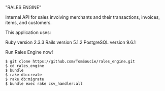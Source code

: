 "RALES ENGINE"

Internal API for sales involving merchants and their transactions, invoices, items, and customers.

This application uses:

Ruby version 2.3.3
Rails version 5.1.2
PostgreSQL version 9.6.1

Run Rales Engine now!

```
$ git clone https://github.com/TomSoucie/rales_engine.git
$ cd rales_engine
$ bundle
$ rake db:create
$ rake db:migrate
$ bundle exec rake csv_handler:all
```
